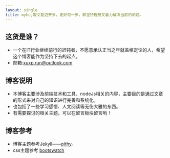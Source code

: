 ```yaml
---
layout: single
title: mybu,取义能迈开步，走好每一步，即坚持理想又着力解决当前的问题。 
---
```


## 这货是谁？
- 一个在IT行业继续前行的迟钝者，不愿意承认正当之年就盖棺定论的人，希望这个博客能作为坚持下去的起点。
- 邮箱:xuxp.run@outlook.com  

## 博客说明

- 本博客主要涉及前端技术和工具、nodeJs相关的内容，主要目的是通过文章的形式来对自己的知识进行完善和系统化。
- 也包括了一些学习感悟、人文阅读等无伤大雅的东西。
- 有需要探讨的相关主题，可以在留言板块留言哟！


## 博客参考
- 博客主题参考Jekyll——[pithy](https://github.com/guovz/pithy)。
- css主题参考 [bootswatch](http://bootswatch.com)

